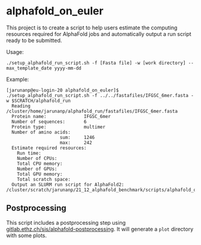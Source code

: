 # alphafold_on_euler

This project is to create a script to help users estimate the computing resources required for AlphaFold jobs and automatically output a  run script ready to be submitted.

Usage:

```
./setup_alphafold_run_script.sh -f [Fasta file] -w [work directory] --max_template_date yyyy-mm-dd
```

Example:

```
[jarunanp@eu-login-20 alphafold_on_euler]$ ./setup_alphafold_run_script.sh -f ../../fastafiles/IFGSC_6mer.fasta -w $SCRATCH/alphafold_run
  Reading /cluster/home/jarunanp/alphafold_run/fastafiles/IFGSC_6mer.fasta
  Protein name:              IFGSC_6mer
  Number of sequences:       6
  Protein type:              multimer
  Number of amino acids:
                    sum:     1246
                    max:     242
  Estimate required resources:
    Run time: 
    Number of CPUs: 
    Total CPU memory: 
    Number of GPUs: 
    Total GPU memory: 
    Total scratch space: 
  Output an SLURM run script for AlphaFold2: /cluster/scratch/jarunanp/21_12_alphafold_benchmark/scripts/alphafold_on_euler/run_alphafold.sbatch
```

## Postprocessing

This script includes a postprocessing step using
[gitlab.ethz.ch/sis/alphafold-postprocessing](https://gitlab.ethz.ch/sis/alphafold-postprocessing).
It will generate a `plot` directory with some plots.
